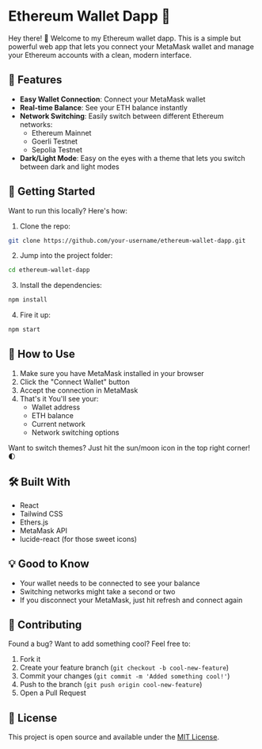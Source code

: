 # Ethereum Wallet Dapp 🦊

Hey there! 👋 Welcome to my Ethereum wallet dapp. This is a simple but powerful web app that lets you connect your MetaMask wallet and manage your Ethereum accounts with a clean, modern interface.

## 🌟 Features

- **Easy Wallet Connection**: Connect your MetaMask wallet 
- **Real-time Balance**: See your ETH balance instantly
- **Network Switching**: Easily switch between different Ethereum networks:
  - Ethereum Mainnet
  - Goerli Testnet
  - Sepolia Testnet
- **Dark/Light Mode**: Easy on the eyes with a theme  that lets you switch between dark and light modes


## 🚀 Getting Started

Want to run this locally? Here's how:

1. Clone the repo:
```bash
git clone https://github.com/your-username/ethereum-wallet-dapp.git
```

2. Jump into the project folder:
```bash
cd ethereum-wallet-dapp
```

3. Install the dependencies:
```bash
npm install
```

4. Fire it up:
```bash
npm start
```



## 📱 How to Use

1. Make sure you have MetaMask installed in your browser
2. Click the "Connect Wallet" button
3. Accept the connection in MetaMask
4. That's it You'll see your:
   - Wallet address
   - ETH balance
   - Current network
   - Network switching options
   
Want to switch themes? Just hit the sun/moon icon in the top right corner! 🌓

## 🛠️ Built With

- React
- Tailwind CSS
- Ethers.js
- MetaMask API
- lucide-react (for those sweet icons)

## 💡 Good to Know

- Your wallet needs to be connected to see your balance
- Switching networks might take a second or two
- If you disconnect your MetaMask, just hit refresh and connect again

## 🤝 Contributing

Found a bug? Want to add something cool? Feel free to:
1. Fork it
2. Create your feature branch (`git checkout -b cool-new-feature`)
3. Commit your changes (`git commit -m 'Added something cool!'`)
4. Push to the branch (`git push origin cool-new-feature`)
5. Open a Pull Request



## 📝 License
This project is open source and available under the [MIT License](LICENSE).


